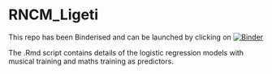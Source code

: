 # RNCM_Ligeti

This repo has been Binderised and can be launched by clicking on [![Binder](https://mybinder.org/badge_logo.svg)](https://mybinder.org/v2/gh/ajstewartlang/RNCM_Ligeti/master?urlpath=rstudio)

The .Rmd script contains details of the logistic regression models with musical training and maths training as predictors.
